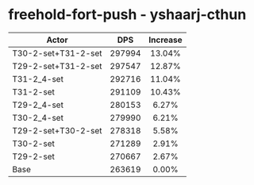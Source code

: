 # freehold-fort-push - yshaarj-cthun
| Actor | DPS | Increase |
|---|:---:|:---:|
|T30-2-set+T31-2-set|297994|13.04%|
|T29-2-set+T31-2-set|297547|12.87%|
|T31-2_4-set|292716|11.04%|
|T31-2-set|291109|10.43%|
|T29-2_4-set|280153|6.27%|
|T30-2_4-set|279990|6.21%|
|T29-2-set+T30-2-set|278318|5.58%|
|T30-2-set|271289|2.91%|
|T29-2-set|270667|2.67%|
|Base|263619|0.00%|

